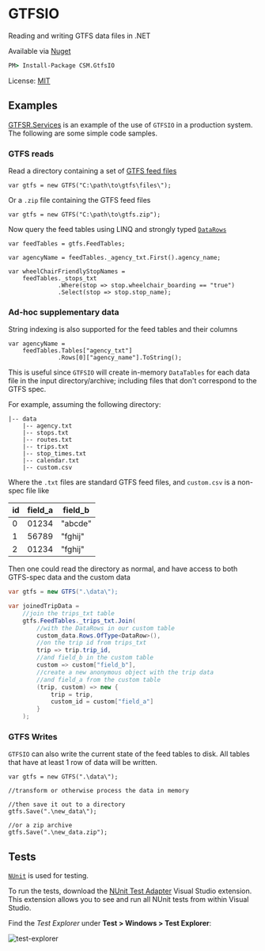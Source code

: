 # GTFSIO

Reading and writing GTFS data files in .NET

Available via [Nuget](https://www.nuget.org/)

```bat
PM> Install-Package CSM.GtfsIO
```

License: [MIT](LICENSE.txt)

## Examples

[GTFSR.Services](../GTFSR.Services) is an example of the use of `GTFSIO` in a production
system. The following are some simple code samples.

### GTFS reads

Read a directory containing a set of
[GTFS feed files](https://developers.google.com/transit/gtfs/reference?hl=en#feed-files)

```charp
var gtfs = new GTFS("C:\path\to\gtfs\files\");
```

Or a `.zip` file containing the GTFS feed files

```charp
var gtfs = new GTFS("C:\path\to\gtfs.zip");
```

Now query the feed tables using LINQ and strongly typed
[`DataRows`](https://msdn.microsoft.com/en-us/library/system.data.datarow)

```charp
var feedTables = gtfs.FeedTables;

var agencyName = feedTables._agency_txt.First().agency_name;

var wheelChairFriendlyStopNames =
    feedTables._stops_txt
              .Where(stop => stop.wheelchair_boarding == "true")
              .Select(stop => stop.stop_name);
```

### Ad-hoc supplementary data

String indexing is also supported for the feed tables and their columns

```charp
var agencyName =
    feedTables.Tables["agency_txt"]
              .Rows[0]["agency_name"].ToString();
```

This is useful since `GTFSIO` will create in-memory `DataTables` for each data file in
the input directory/archive; including files that don't correspond to the GTFS spec.

For example, assuming the following directory:

```
|-- data
    |-- agency.txt
    |-- stops.txt
    |-- routes.txt
    |-- trips.txt
    |-- stop_times.txt
    |-- calendar.txt
    |-- custom.csv
```

Where the `.txt` files are standard GTFS feed files, and `custom.csv` is a non-spec file
like

| id | field_a | field_b |
| -- | ------- | ------- |
| 0  | 01234   | "abcde" |
| 1  | 56789   | "fghij" |
| 2  | 01234   | "fghij" |

Then one could read the directory as normal, and have access to both GTFS-spec data and
the custom data

```csharp
var gtfs = new GTFS(".\data\");

var joinedTripData =
    //join the trips_txt table
    gtfs.FeedTables._trips_txt.Join(
        //with the DataRows in our custom table
        custom_data.Rows.OfType<DataRow>(),
        //on the trip id from trips_txt
        trip => trip.trip_id,
        //and field_b in the custom table
        custom => custom["field_b"],
        //create a new anonymous object with the trip data
        //and field_a from the custom table
        (trip, custom) => new {
            trip = trip,
            custom_id = custom["field_a"]
        }
    );
```

### GTFS Writes

`GTFSIO` can also write the current state of the feed tables to disk. All tables that have at
least 1 row of data will be written.

```charp
var gtfs = new GTFS(".\data\");

//transform or otherwise process the data in memory

//then save it out to a directory
gtfs.Save(".\new_data\");

//or a zip archive
gtfs.Save(".\new_data.zip");
```

## Tests

[`NUnit`](http://www.nunit.org/) is used for testing.

To run the tests, download the [NUnit Test Adapter](https://visualstudiogallery.msdn.microsoft.com/6ab922d0-21c0-4f06-ab5f-4ecd1fe7175d)
Visual Studio extension. This extension allows you to see and run all NUnit tests from
within Visual Studio.

Find the *Test Explorer* under **Test > Windows > Test Explorer**:

![test-explorer](https://visualstudiogallery.msdn.microsoft.com/6ab922d0-21c0-4f06-ab5f-4ecd1fe7175d/image/file/66176/16/screenshot.png)
